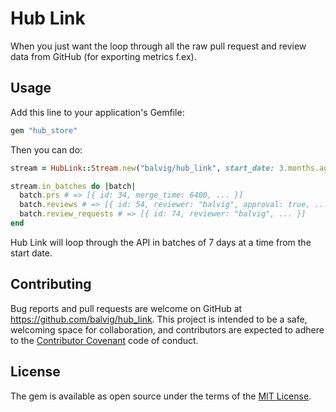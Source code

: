 # Hub Link

When you just want the loop through all the raw pull request and review data from GitHub
(for exporting metrics f.ex).

## Usage

Add this line to your application's Gemfile:

 ```ruby
 gem "hub_store"
```

Then you can do:

```ruby
stream = HubLink::Stream.new("balvig/hub_link", start_date: 3.months.ago)

stream.in_batches do |batch|
  batch.prs # => [{ id: 34, merge_time: 6400, ... }]
  batch.reviews # => [{ id: 54, reviewer: "balvig", approval: true, ... }]
  batch.review_requests # => [{ id: 74, reviewer: "balvig", ... }]
end
```

Hub Link will loop through the API in batches of 7 days at a time from
the start date.

## Contributing

Bug reports and pull requests are welcome on GitHub at https://github.com/balvig/hub_link. This project is intended to be a safe, welcoming space for collaboration, and contributors are expected to adhere to the [Contributor Covenant](http://contributor-covenant.org) code of conduct.


## License

The gem is available as open source under the terms of the [MIT License](http://opensource.org/licenses/MIT).
